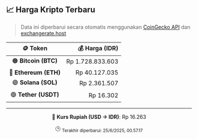 

<!-- HARGA_KRIPTO -->
## 📈 Harga Kripto Terbaru

> Data ini diperbarui secara otomatis menggunakan [CoinGecko API](https://www.coingecko.com/) dan [exchangerate.host](https://exchangerate.host/)

<div align="center">

| 🪙 Token | 💰 Harga (IDR) |
|:------:|---------------:|
| 🟠 **Bitcoin (BTC)**   | Rp 1.728.833.603 |
| 🔵 **Ethereum (ETH)**  | Rp 40.127.035 |
| 🟣 **Solana (SOL)**    | Rp 2.361.507 |
| 🟢 **Tether (USDT)**   | Rp 16.302 |

---

💱 **Kurs Rupiah (USD → IDR)**: Rp 16.263

🕒 <sub>Terakhir diperbarui: 25/6/2025, 00.57.17</sub>

</div>
<!-- /HARGA_KRIPTO -->